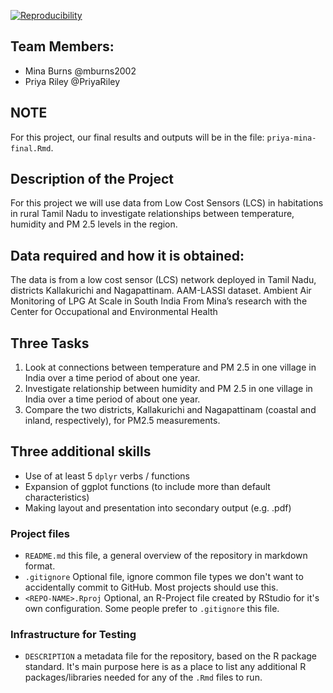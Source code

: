
[![Reproducibility](https://github.com/espm-157/final-group-mina_priya-final/actions/workflows/main.yml/badge.svg)](https://github.com/espm-157/final-group-mina_priya-final/actions/workflows/main.yml)

## Team Members:

- Mina Burns @mburns2002
- Priya Riley @PriyaRiley

## NOTE
For this project, our final results and outputs will be in the file: `priya-mina-final.Rmd`. 

## Description of the Project 
For this project we will use data from Low Cost Sensors (LCS) in habitations in rural Tamil Nadu to investigate relationships between temperature, humidity and PM 2.5 levels in the region. 

## Data required and how it is obtained:
The data is from a low cost sensor (LCS) network deployed in Tamil Nadu, districts Kallakurichi and Nagapattinam.
AAM-LASSI dataset. Ambient Air Monitoring of LPG At Scale in South India 
From Mina’s research with the Center for Occupational and Environmental Health

## Three Tasks 
1. Look at connections between temperature and PM 2.5 in one village in India over a time period of about one year. 
2. Investigate relationship between humidity and PM 2.5 in one village in India over a time period of about one year. 
3. Compare the two districts, Kallakurichi and Nagapattinam (coastal and inland, respectively), for PM2.5 measurements. 

## Three additional skills
- Use of at least 5 `dplyr` verbs / functions
- Expansion of ggplot functions (to include more than default characteristics)
- Making layout and presentation into secondary output (e.g. .pdf) 

### Project files 

- `README.md` this file, a general overview of the repository in markdown format.  
- `.gitignore` Optional file, ignore common file types we don't want to accidentally commit to GitHub. Most projects should use this. 
- `<REPO-NAME>.Rproj` Optional, an R-Project file created by RStudio for it's own configuration.  Some people prefer to `.gitignore` this file.


### Infrastructure for Testing


- `DESCRIPTION` a metadata file for the repository, based on the R package standard. It's main purpose here is as a place to list any additional R packages/libraries needed for any of the `.Rmd` files to run.




